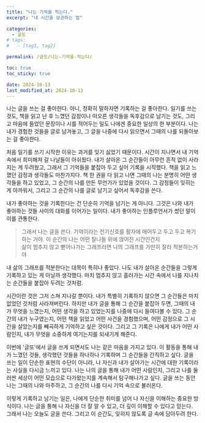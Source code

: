```yaml
---
title: "나는 기억을 적는다."
excerpt: "내 시간을 보관하는 법"

categories:
  - 글또
# tags:
#   - [tag1, tag2]

permalink: /글또/나는-기억을-적는다/

toc: true
toc_sticky: true

date: 2024-10-13
last_modified_at: 2024-10-13
---
```


나는 글을 쓰는 걸 좋아한다. 아니, 정확히 말하자면 기록하는 걸 좋아한다. 일기를 쓰는 것도, 책을 읽고 난 후 느꼈던 감정이나 떠오른 생각들을 독후감으로 남기는 것도, 그리고 마음에 들었던 문장이나 시를 적어두는 일도 나에겐 중요한 일상의 한 부분이다. 나는 내가 경험한 것들을 글로 남겨놓고, 그 글을 나중에 다시 읽으면서 그때의 나를 되돌아보는 걸 좋아한다.


처음 일기를 쓰기 시작한 이유는 과거를 잊기 싫었기 때문이다. 시간이 지나면서 내 기억 속에서 희미해져 갈 나날들이 아쉬웠다. 내가 살아온 그 순간들이 아무런 흔적 없이 사라지는 게 두려웠고, 그래서 그 기억들을 붙잡아 두고 싶어 기록을 시작했다. 책을 읽고 느꼈던 감정과 생각들도 마찬가지다. 책 한 권을 다 읽고 나면 그때의 나는 분명히 어떤 생각들을 하고 있었고, 그 순간의 나를 만든 무언가가 있었을 것이다. 그 감정들이 잊히는 게 아까워서, 그리고 그 순간의 나를 글로 남기고 싶어서 독후감을 쓴다.


내가 좋아하는 것을 기록한다는 건 단순히 기억을 남기는 게 아니다. 그것은 나와 내가 좋아하는 것들 사이의 대화를 이어가는 일이다. 내가 좋아하는 인플루언서가 썼던 말이 이를 관통한다.

> 그래서 나는 글을 쓴다. 기억이라는 전기신호를 활자에 매어두고 두고 두고 복기하는 거야. 이 순간의 나는 어떤 찰나들 위에 얹어진 시간인건지 <br>
삶이 멈추지 않고 뻗어나가는 그래프라면 나의 그래프를 가만히 잘라 적분하는거야

내 삶의 그래프를 적분한다는 대목이 특히나 좋았다. 나도 내가 살아온 순간들을 그렇게 기록하고 있는 게 아닐까 생각했다. 마치 멈추지 않고 흘러가는 시간 속에서 나를 지나치는 순간들을 붙잡아 두려는 것처럼.

시간이란 것은 그저 스쳐 지나갈 뿐이다. 내가 특별히 기록하지 않으면 그 순간들은 마치 없었던 것처럼 사라져버린다. 하지만 내가 글을 통해 그 순간을 붙잡아 두면, 그때의 내가 무엇을 느꼈는지, 어떤 생각을 하고 있었는지를 나중에 다시 들여다볼 수 있다. 그 순간의 내가 누구였는지, 어떤 책을 읽었고 어떤 사건을 경험했으며, 어떤 감정으로 그 시간을 살았는지를 빼곡하게 기억하고 싶은 것이다. 그리고 그 기록은 나에게 내가 어떤 사람인지, 내가 무엇을 소중하게 여기는지를 되새기게 해준다.

이번에 '글또'에서 글을 쓰게 되면서도 나는 같은 마음을 가지고 있다. 이 활동을 통해 내가 느꼈던 것들, 생각했던 것들을 하나하나 기록하며 그 순간들을 간직하고 싶다. 글을 쓰는 일이 단순한 표현의 수단이 아니라, 나 자신과 내가 살아가는 시간에 대한 기록이라는 사실을 다시금 느끼고 있다. 나는 나의 글을 통해 내가 어떤 사람인지, 그리고 나를 둘러싼 세상이 어떤 모습으로 다가왔는지를 계속해서 탐구해나가고 싶다. 글을 쓰는 동안 나는 그때의 나와 마주하고, 그 순간의 나를 다시 기억 속으로 불러온다.

이렇게 기록하고 남기는 일은, 나에게 단순한 취미를 넘어 나 자신을 이해하는 중요한 방식이다. 나는 글을 통해 나 자신을 더 잘 알 수 있고, 더 깊이 이해할 수 있다고 믿는다. 그래서 나는 오늘도 글을 쓴다. 그리고 이 순간도, 잊히지 않도록 글 속에 담아두려 한다.